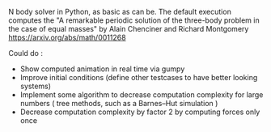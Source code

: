 N body solver in Python, as basic as can be. The default execution computes the "A remarkable periodic solution of the three-body problem in the case of equal masses" by Alain Chenciner and Richard Montgomery 
https://arxiv.org/abs/math/0011268

Could do : 
- Show computed animation in real time via gumpy
- Improve initial conditions (define other testcases to have better looking systems)
- Implement some algorithm to decrease computation complexity for large numbers ( tree methods, such as a Barnes–Hut simulation )
- Decrease computation complexity by factor 2 by computing forces only once
